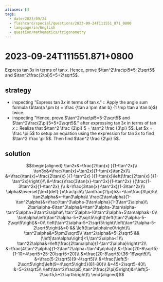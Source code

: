```yaml
---
aliases: []
tags:
  - date/2023/09/24
  - flashcard/special/questions/2023-09-24T111551_871_0800
  - language/in/English
  - question/mathematics/trigonometry
---
```


# 2023-09-24T111551.871+0800

Express $\tan3x$ in terms of $\tan{x}$. Hence, prove $\tan^2\frac\pi5=5-2\sqrt5$ and $\tan^2\frac{2\pi}5=5+2\sqrt5$.

## strategy

- inspecting "Express $\tan3x$ in terms of $\tan{x}$." :: Apply the angle sum formula ($\tan(a \pm b) = \frac {\tan a \pm \tan b} {1 \mp \tan a \tan b}$) twice. <!--SR:!2024-09-02,42,290-->
- inspecting "Hence, prove $\tan^2\frac\pi5=5-2\sqrt5$ and $\tan^2\frac{2\pi}5=5+2\sqrt5$." after expressing $\tan 3x$ in terms of $\tan x$ :: Realize that $\tan^2 \frac {2\pi} 5 = \tan^2 \frac {3\pi} 5$. Let $x = \frac \pi 5$ to setup an equation using the expression for $\tan 3x$ to find $\tan^2 \frac \pi 5$. Then find $\tan^2 \frac {2\pi} 5$. <!--SR:!2024-08-05,22,270-->

## solution

$$\begin{aligned}
\tan2x&=\frac{2\tan{x} }{1-\tan^2x}\\
\tan3x&=\frac{\tan{x}+\tan2x}{1-\tan{x}\tan2x}\\
&=\frac{\tan{x}+\frac{2\tan{x} }{1-\tan^2x} }{1-\tan{x}\left(\frac{2\tan{x} }{1-\tan^2x}\right)}\\
&=\frac{\frac{3\tan{x}-\tan^3x}{1-\tan^2x} }{\frac{1-3\tan^2x}{1-\tan^2x} }\\
&=\frac{3\tan{x}-\tan^3x}{1-3\tan^2x}\\
\alpha&\overset{\text{def} }=\frac\pi5\\
\tan\frac{2\pi}5&=-\tan\frac{3\pi}5\\
\tan2\alpha&=-\tan3\alpha\\
\frac{2\tan\alpha}{1-\tan^2\alpha}&=\frac{\tan^3\alpha-3\tan\alpha}{1-3\tan^2\alpha}\\
2\tan\alpha-6\tan^3\alpha&=\tan^3\alpha-3\tan\alpha-\tan^5\alpha+3\tan^3\alpha\\
\tan^5\alpha-10\tan^3\alpha+5\tan\alpha&=0\\
\tan\alpha\left(\tan^2\alpha-5+2\sqrt5\right)\left(\tan^2\alpha-5-2\sqrt5\right)&=0\\
\left(\tan^2\alpha-5+2\sqrt5\right)\left(\tan^2\alpha-5-2\sqrt5\right)&=0 && \left(\tan\alpha\ne0\right)\\
\tan^2\alpha&=5\pm2\sqrt5\\
\tan^2\alpha&=5-2\sqrt5 && (\left|\tan\alpha\right|<1,\tan^2\alpha<1)\\
\tan^22\alpha&=\left(\frac{2\tan\alpha}{1-\tan^2\alpha}\right)^2\\
&=\frac{4\tan^2\alpha}{1-2\tan^2\alpha+\tan^4\alpha}\\
&=\frac{20-8\sqrt5}{1-10+4\sqrt5+25-20\sqrt5+20}\\
&=\frac{20-8\sqrt5}{36-16\sqrt5}\\
&=\frac{5-2\sqrt5}{9-4\sqrt5}\\
&=\frac{\left(5-2\sqrt5\right)\left(9+4\sqrt5\right)}{81-80}\\
&=45+2\sqrt5-40\\
&=5+2\sqrt5\\
\left(\tan^2\frac\pi5,\tan^2\frac{2\pi}5\right)&=\left(5-2\sqrt5,5+2\sqrt5\right)\\
\end{aligned}$$

